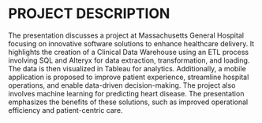 # PROJECT DESCRIPTION
The presentation discusses a project at Massachusetts General Hospital focusing on innovative software solutions to enhance healthcare delivery. It highlights the creation of a Clinical Data Warehouse using an ETL process involving SQL and Alteryx for data extraction, transformation, and loading. The data is then visualized in Tableau for analytics. Additionally, a mobile application is proposed to improve patient experience, streamline hospital operations, and enable data-driven decision-making. The project also involves machine learning for predicting heart disease. The presentation emphasizes the benefits of these solutions, such as improved operational efficiency and patient-centric care.

